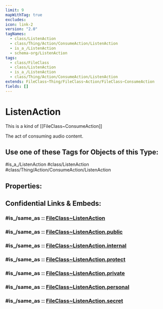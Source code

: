 ```yaml
---
limit: 9
mapWithTag: true
excludes: 
icon: link-2
version: "2.0"
tagNames:
  - class/ListenAction
  - class/Thing/Action/ConsumeAction/ListenAction
  - is_a_/ListenAction
  - schema-org/ListenAction
tags:
  - class/FileClass
  - class/ListenAction
  - is_a_/ListenAction
  - class/Thing/Action/ConsumeAction/ListenAction
extends: FileClass~Thing/FileClass~Action/FileClass~ConsumeAction
fields: []
---
```


# ListenAction
This is a kind of [[FileClass~ConsumeAction]]

The act of consuming audio content.


## Use one of these Tags for Objects of this Type:

#is_a_/ListenAction
#class/ListenAction
#class/Thing/Action/ConsumeAction/ListenAction

## Properties:


## Confidential Links & Embeds: 

### #is_/same_as :: [FileClass~ListenAction](/_Standards/fileClass/FileClass~Thing/FileClass~Action/FileClass~ConsumeAction/FileClass~ListenAction.md) 

### #is_/same_as :: [FileClass~ListenAction.public](/_public/fileClass/FileClass~Thing/FileClass~Action/FileClass~ConsumeAction/FileClass~ListenAction.public.md) 

### #is_/same_as :: [FileClass~ListenAction.internal](/_internal/fileClass/FileClass~Thing/FileClass~Action/FileClass~ConsumeAction/FileClass~ListenAction.internal.md) 

### #is_/same_as :: [FileClass~ListenAction.protect](/_protect/fileClass/FileClass~Thing/FileClass~Action/FileClass~ConsumeAction/FileClass~ListenAction.protect.md) 

### #is_/same_as :: [FileClass~ListenAction.private](/_private/fileClass/FileClass~Thing/FileClass~Action/FileClass~ConsumeAction/FileClass~ListenAction.private.md) 

### #is_/same_as :: [FileClass~ListenAction.personal](/_personal/fileClass/FileClass~Thing/FileClass~Action/FileClass~ConsumeAction/FileClass~ListenAction.personal.md) 

### #is_/same_as :: [FileClass~ListenAction.secret](/_secret/fileClass/FileClass~Thing/FileClass~Action/FileClass~ConsumeAction/FileClass~ListenAction.secret.md)

